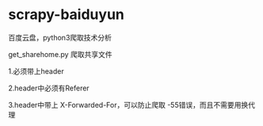 # scrapy-baiduyun
百度云盘，python3爬取技术分析

get_sharehome.py 爬取共享文件

1.必须带上header

2.header中必须有Referer

3.header中带上 X-Forwarded-For，可以防止爬取 -55错误，而且不需要用换代理

